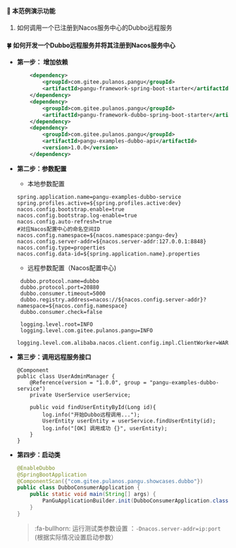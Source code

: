 #### :mushroom: 本范例演示功能

1. 如何调用一个已注册到Nacos服务中心的Dubbo远程服务

#### :four_leaf_clover: 如何开发一个Dubbo远程服务并将其注册到Nacos服务中心
- **第一步： 增加依赖**
    ```xml
        <dependency>
            <groupId>com.gitee.pulanos.pangu</groupId>
            <artifactId>pangu-framework-spring-boot-starter</artifactId>
        </dependency>
        <dependency>
            <groupId>com.gitee.pulanos.pangu</groupId>
            <artifactId>pangu-framework-dubbo-spring-boot-starter</artifactId>
        </dependency>
        <dependency>
            <groupId>com.gitee.pulanos.pangu</groupId>
            <artifactId>pangu-examples-dubbo-api</artifactId>
            <version>1.0.0</version>
        </dependency>
    ```
  
- **第二步：参数配置**
    - 本地参数配置
    ```properties
    spring.application.name=pangu-examples-dubbo-service
    spring.profiles.active=${spring.profiles.active:dev}
    nacos.config.bootstrap.enable=true
    nacos.config.bootstrap.log-enable=true
    nacos.config.auto-refresh=true
    #对应Nacos配置中心的命名空间ID
    nacos.config.namespace=${nacos.namespace:pangu-dev}
    nacos.config.server-addr=${nacos.server-addr:127.0.0.1:8848}
    nacos.config.type=properties
    nacos.config.data-id=${spring.application.name}.properties
    ```
    - 远程参数配置（Nacos配置中心)
    ```properties
     dubbo.protocol.name=dubbo
     dubbo.protocol.port=20880
     dubbo.consumer.timeout=5000
     dubbo.registry.address=nacos://${nacos.config.server-addr}?namespace=${nacos.config.namespace}
     dubbo.consumer.check=false
      
     logging.level.root=INFO
     logging.level.com.gitee.pulanos.pangu=INFO
     logging.level.com.alibaba.nacos.client.config.impl.ClientWorker=WARN
     ```
 - **第三步：调用远程服务接口** 

    ```
    @Component
    public class UserAdminManager {
        @Reference(version = "1.0.0", group = "pangu-examples-dubbo-service")
        private UserService userService;
    
        public void findUserEntityById(Long id){
            log.info("开始Dubbo远程调用...");
            UserEntity userEntity = userService.findUserEntity(id);
            log.info("[OK] 调用成功 {}", userEntity);
        }
    }
    ```

 - **第四步：启动类**

    ``` java
    @EnableDubbo
    @SpringBootApplication
    @ComponentScan({"com.gitee.pulanos.pangu.showcases.dubbo"})
    public class DubboConsumerApplication {
    	public static void main(String[] args) {
    		PanGuApplicationBuilder.init(DubboConsumerApplication.class).run(args);
    	}
    }
    ```
    > :fa-bullhorn: 运行测试类参数设置 ：`-Dnacos.server-addr=ip:port`  
      (根据实际情况设置启动参数）